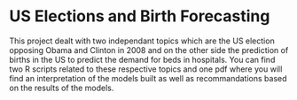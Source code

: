 # US Elections and Birth Forecasting

This project dealt with two independant topics which are the US election opposing Obama and Clinton in 2008 and on the other side the prediction of births in the US to predict the demand for beds in hospitals.
You can find two R scripts related to these respective topics and one pdf where you will find an interpretation of the models built as well as recommandations based on the results of the models. 
